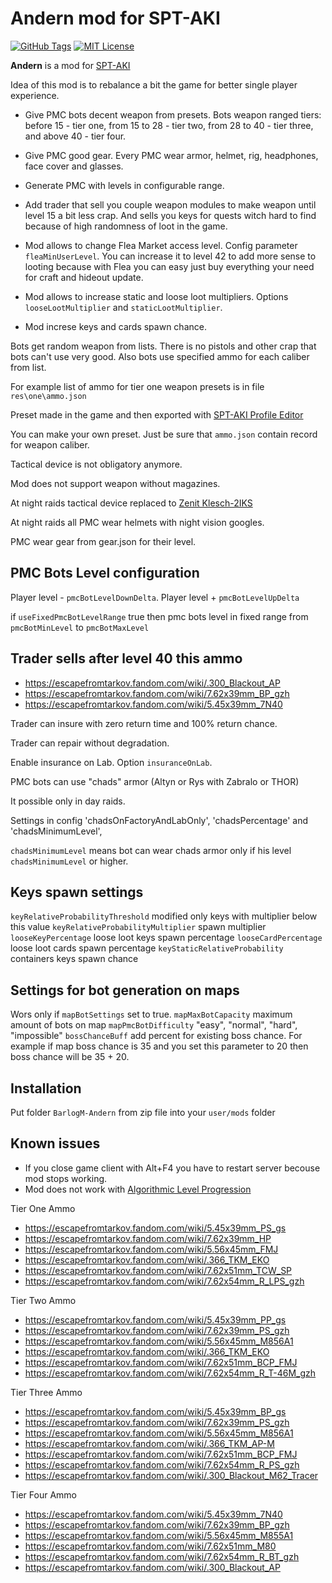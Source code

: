 # Andern mod for SPT-AKI

[![GitHub Tags](https://img.shields.io/github/v/tag/barlog-m/SPT-AKI-Andern?color=0298c3&label=version&style=flat-square)](https://github.com/barlog-m/oceanic-primal-visual-studio-code/tags)
[![MIT License](https://img.shields.io/badge/license-MIT-0298c3.svg?style=flat-square)](https://opensource.org/licenses/MIT)

**Andern** is a mod for [SPT-AKI](https://www.sp-tarkov.com/)

Idea of this mod is to rebalance a bit the game for better single player experience.

* Give PMC bots decent weapon from presets. Bots weapon ranged tiers: before 15 - tier one, from 15 to 28 - tier two, from 28 to 40 - tier three, and above 40 - tier four.

* Give PMC good gear. Every PMC wear armor, helmet, rig, headphones, face cover and glasses.

* Generate PMC with levels in configurable range.

* Add trader that sell you couple weapon modules to make weapon until level 15 a bit less crap. And sells you keys for quests witch hard to find because of high randomness of loot in the game.

* Mod allows to change Flea Market access level. Config parameter `fleaMinUserLevel`. You can increase it to level 42 to add more sense to looting because with Flea you can easy just buy everything your need for craft and hideout update.

* Mod allows to increase static and loose loot multipliers. Options `looseLootMultiplier` and `staticLootMultiplier`.

* Mod increse keys and cards spawn chance.

Bots get random weapon from lists. There is no pistols and other crap that bots can't use very good.
Also bots use specified ammo for each caliber from list.

For example list of ammo for tier one weapon presets is in file `res\one\ammo.json`

Preset made in the game and then exported with [SPT-AKI Profile Editor](https://hub.sp-tarkov.com/files/file/184-spt-aki-profile-editor/)

You can make your own preset. Just be sure that `ammo.json` contain record for weapon caliber.

Tactical device is not obligatory anymore.

Mod does not support weapon without magazines.

At night raids tactical device replaced to [Zenit Klesch-2IKS](https://escapefromtarkov.fandom.com/wiki/Zenit_Klesch-2IKS_IR_illuminator_with_laser)

At night raids all PMC wear helmets with night vision googles.

PMC wear gear from gear.json for their level.

## PMC Bots Level configuration

Player level - `pmcBotLevelDownDelta`. Player level + `pmcBotLevelUpDelta`

if `useFixedPmcBotLevelRange` true then pmc bots level in fixed range from `pmcBotMinLevel` to `pmcBotMaxLevel`

## Trader sells after level 40 this ammo

* https://escapefromtarkov.fandom.com/wiki/.300_Blackout_AP
* https://escapefromtarkov.fandom.com/wiki/7.62x39mm_BP_gzh
* https://escapefromtarkov.fandom.com/wiki/5.45x39mm_7N40

Trader can insure with zero return time and 100% return chance.

Trader can repair without degradation.

Enable insurance on Lab. Option `insuranceOnLab`.

PMC bots can use "chads" armor (Altyn or Rys with Zabralo or THOR)

It possible only in day raids.

Settings in config 'chadsOnFactoryAndLabOnly', 'chadsPercentage' and 'chadsMinimumLevel',

`chadsMinimumLevel` means bot can wear chads armor only if his level `chadsMinimumLevel` or higher.

## Keys spawn settings

`keyRelativeProbabilityThreshold` modified only keys with multiplier below this value
`keyRelativeProbabilityMultiplier` spawn multiplier
`looseKeyPercentage` loose loot keys spawn percentage
`looseCardPercentage` loose loot cards spawn percentage
`keyStaticRelativeProbability` containers keys spawn chance

## Settings for bot generation on maps

Wors only if `mapBotSettings` set to true.
`mapMaxBotCapacity` maximum amount of bots on map
`mapPmcBotDifficulty` "easy", "normal", "hard", "impossible"
`bossChanceBuff` add percent for existing boss chance. For example if map boss chance is 35 and you set this parameter to 20 then boss chance will be 35 + 20.

## Installation

Put folder `BarlogM-Andern` from zip file into your `user/mods` folder

## Known issues

* If you close game client with Alt+F4 you have to restart server becouse mod stops working.
* Mod does not work with [Algorithmic Level Progression](https://hub.sp-tarkov.com/files/file/1400-algorithmic-level-progression/)

Tier One Ammo

* https://escapefromtarkov.fandom.com/wiki/5.45x39mm_PS_gs
* https://escapefromtarkov.fandom.com/wiki/7.62x39mm_HP
* https://escapefromtarkov.fandom.com/wiki/5.56x45mm_FMJ
* https://escapefromtarkov.fandom.com/wiki/.366_TKM_EKO
* https://escapefromtarkov.fandom.com/wiki/7.62x51mm_TCW_SP
* https://escapefromtarkov.fandom.com/wiki/7.62x54mm_R_LPS_gzh

Tier Two Ammo

* https://escapefromtarkov.fandom.com/wiki/5.45x39mm_PP_gs
* https://escapefromtarkov.fandom.com/wiki/7.62x39mm_PS_gzh
* https://escapefromtarkov.fandom.com/wiki/5.56x45mm_M856A1
* https://escapefromtarkov.fandom.com/wiki/.366_TKM_EKO
* https://escapefromtarkov.fandom.com/wiki/7.62x51mm_BCP_FMJ
* https://escapefromtarkov.fandom.com/wiki/7.62x54mm_R_T-46M_gzh

Tier Three Ammo

* https://escapefromtarkov.fandom.com/wiki/5.45x39mm_BP_gs
* https://escapefromtarkov.fandom.com/wiki/7.62x39mm_PS_gzh
* https://escapefromtarkov.fandom.com/wiki/5.56x45mm_M856A1
* https://escapefromtarkov.fandom.com/wiki/.366_TKM_AP-M
* https://escapefromtarkov.fandom.com/wiki/7.62x51mm_BCP_FMJ
* https://escapefromtarkov.fandom.com/wiki/7.62x54mm_R_PS_gzh
* https://escapefromtarkov.fandom.com/wiki/.300_Blackout_M62_Tracer

Tier Four Ammo

* https://escapefromtarkov.fandom.com/wiki/5.45x39mm_7N40
* https://escapefromtarkov.fandom.com/wiki/7.62x39mm_BP_gzh
* https://escapefromtarkov.fandom.com/wiki/5.56x45mm_M855A1
* https://escapefromtarkov.fandom.com/wiki/7.62x51mm_M80
* https://escapefromtarkov.fandom.com/wiki/7.62x54mm_R_BT_gzh
* https://escapefromtarkov.fandom.com/wiki/.300_Blackout_AP
